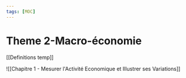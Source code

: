 ```yaml
---
tags: [MOC] 
---
```


# Theme 2-Macro-économie
[[Definitions temp]]

![[Chapitre 1 - Mesurer l'Activité Economique et Illustrer ses Variations]]